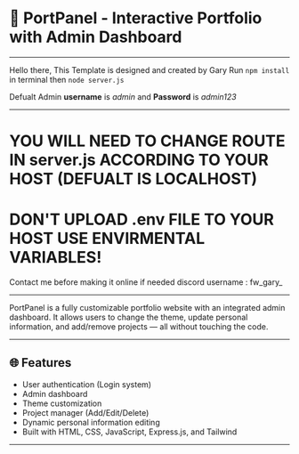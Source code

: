 # 🚀 PortPanel - Interactive Portfolio with Admin Dashboard

---

Hello there,
This Template is designed and created by Gary
Run `npm install` in terminal
then `node server.js`

Defualt Admin **username** is *admin* and **Password** is *admin123*

---

# YOU WILL NEED TO CHANGE ROUTE IN server.js ACCORDING TO YOUR HOST (DEFUALT IS LOCALHOST)
# DON'T UPLOAD .env FILE TO YOUR HOST USE ENVIRMENTAL VARIABLES!

Contact me before making it online if needed discord username : fw_gary_

---

PortPanel is a fully customizable portfolio website with an integrated admin dashboard. It allows users to change the theme, update personal information, and add/remove projects — all without touching the code.

---

## 🌐 Features

- User authentication (Login system)
- Admin dashboard
- Theme customization
- Project manager (Add/Edit/Delete)
- Dynamic personal information editing
- Built with HTML, CSS, JavaScript, Express.js, and Tailwind

---




